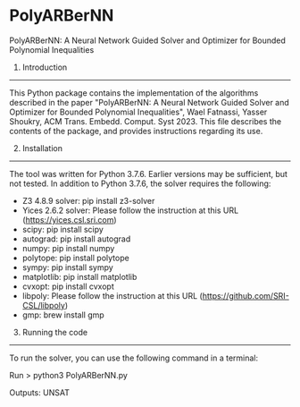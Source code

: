 # PolyARBerNN

PolyARBerNN: A Neural Network Guided Solver and Optimizer for Bounded Polynomial Inequalities

1. Introduction
-----------------
This Python package contains the implementation of the algorithms described
in the paper "PolyARBerNN: A Neural Network Guided Solver and Optimizer for Bounded Polynomial Inequalities", Wael Fatnassi, Yasser Shoukry, ACM Trans. Embedd. Comput. Syst 2023. This file describes the contents of the package, and provides instructions regarding its use. 


2. Installation
-----------------
The tool was written for Python 3.7.6. Earlier versions may be sufficient, but not tested. In addition to Python 3.7.6, the solver requires the following:

- Z3 4.8.9 solver: pip install z3-solver
- Yices 2.6.2 solver: Please follow the instruction at this URL (https://yices.csl.sri.com) 
- scipy: pip install scipy
- autograd: pip install autograd 
- numpy: pip install numpy
- polytope: pip install polytope
- sympy: pip install sympy
- matplotlib: pip install matplotlib
- cvxopt: pip install cvxopt
- libpoly: Please follow the instruction at this URL (https://github.com/SRI-CSL/libpoly)
- gmp: brew install gmp 



3. Running the code
---------------------------------------------------
To run the solver, you can use the following command in a terminal:



Run > python3 PolyARBerNN.py

Outputs: UNSAT
